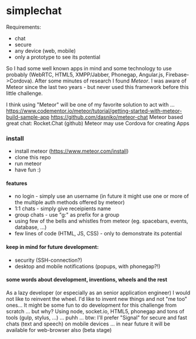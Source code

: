 # simplechat

Requirements:
- chat
- secure
- any device (web, mobile)
- only a prototype to see its potential

So I had some well known apps in mind and some technology to use probably (WebRTC, HTML5, XMPP/Jabber, Phonegap, Angular.js, Firebase->Cordova).
After some minutes of research I found *Meteor*.
I was aware of Meteor since the last two years - but never used this framework before this little challenge.

I think using "Meteor" will be one of my favorite solution to act with ...
https://www.codementor.io/meteor/tutorial/getting-started-with-meteor-build-sample-app
https://github.com/dasniko/meteor-chat
Meteor based great chat: Rocket.Chat (github)
Meteor may use Cordova for creating Apps

### install
- install meteor (https://www.meteor.com/install)
- clone this repo
- run meteor
- have fun :)

#### features
- no login - simply use an username (in future it might use one or more of the multiple auth methods offered by meteor)
- 1:1 chats - simply give receipients name
- group chats - use "g:" as prefix for a group
- using few of the bells and whistles from meteor (eg. spacebars, events, database, ...)
- few lines of code (HTML, JS, CSS) - only to demonstrate its potential

#### keep in mind for future development:
- security (SSH-connection?)
- desktop and mobile notifications (popups, with phonegap?!)

#### some words about development, inventions, wheels and the rest
As a lazy developer (or especially as an senior application engineer) I would not like to reinvent the wheel.
I'd like to invent new things and not "me too" ones...
It might be some fun to do development for this challenge from scratch ... but why?
Using node, socket.io, HTML5, phonegap and tons of tools (gulp, stylus, ...) ... puhh
... btw: I'll prefer "Signal" for secure and fast chats (text and speech) on mobile devices ... in near future it will be available for web-browser also (beta stage)
